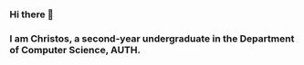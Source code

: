 ### Hi there 👋

### I am Christos, a second-year undergraduate in the Department of Computer Science, AUTH.
<!--
**chrislimo10/chrislimo10** is a ✨ _special_ ✨ repository because its `README.md` (this file) appears on your GitHub profile.


-->
